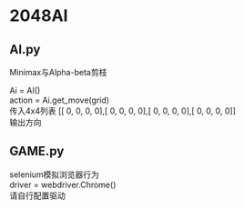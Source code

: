 2048AI
===========================
AI.py
---------------------------
Minimax与Alpha-beta剪枝

Ai = AI()<br>
action = Ai.get_move(grid)<br>
传入4x4列表 [[ 0,  0,  0,  0],[ 0,  0,  0, 0],[ 0,  0, 0, 0],[ 0, 0, 0, 0]]<br>
输出方向<br>

GAME.py
---------------------------
selenium模拟浏览器行为<br>
driver = webdriver.Chrome()<br>
请自行配置驱动<br>
